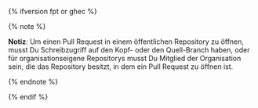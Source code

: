 {% ifversion fpt or ghec %}

{% note %}

**Notiz**: Um einen Pull Request in einem öffentlichen Repository zu öffnen, musst Du Schreibzugriff auf den Kopf- oder den Quell-Branch haben, oder für organisationseigene Repositorys musst Du Mitglied der Organisation sein, die das Repository besitzt, in dem ein Pull Request zu öffnen ist.

{% endnote %}

{% endif %}
